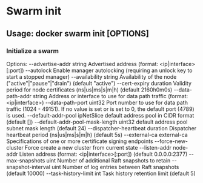 # Swarm init

## Usage:  docker swarm init [OPTIONS]

### Initialize a swarm

Options:
      --advertise-addr string                  Advertised address (format: <ip|interface>[:port])
      --autolock                               Enable manager autolocking (requiring an unlock key to start a
                                               stopped manager)
      --availability string                    Availability of the node ("active"|"pause"|"drain") (default "active")
      --cert-expiry duration                   Validity period for node certificates (ns|us|ms|s|m|h) (default
                                               2160h0m0s)
      --data-path-addr string                  Address or interface to use for data path traffic (format:
                                               <ip|interface>)
      --data-path-port uint32                  Port number to use for data path traffic (1024 - 49151). If no
                                               value is set or is set to 0, the default port (4789) is used.
      --default-addr-pool ipNetSlice           default address pool in CIDR format (default [])
      --default-addr-pool-mask-length uint32   default address pool subnet mask length (default 24)
      --dispatcher-heartbeat duration          Dispatcher heartbeat period (ns|us|ms|s|m|h) (default 5s)
      --external-ca external-ca                Specifications of one or more certificate signing endpoints
      --force-new-cluster                      Force create a new cluster from current state
      --listen-addr node-addr                  Listen address (format: <ip|interface>[:port]) (default 0.0.0.0:2377)
      --max-snapshots uint                     Number of additional Raft snapshots to retain
      --snapshot-interval uint                 Number of log entries between Raft snapshots (default 10000)
      --task-history-limit int                 Task history retention limit (default 5)

